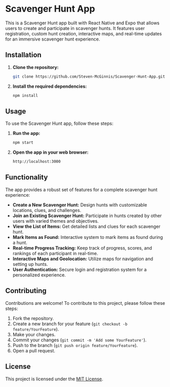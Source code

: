 # Scavenger Hunt App

This is a Scavenger Hunt app built with React Native and Expo that allows users to create and participate in scavenger hunts. It features user registration, custom hunt creation, interactive maps, and real-time updates for an immersive scavenger hunt experience.

## Installation

1. **Clone the repository:**

   ```bash
   git clone https://github.com/Steven-McGinnis/Scavenger-Hunt-App.git
   ```

2. **Install the required dependencies:**

   ```bash
   npm install
   ```

## Usage

To use the Scavenger Hunt app, follow these steps:

1. **Run the app:**

   ```bash
   npm start
   ```

2. **Open the app in your web browser:**

   ```bash
   http://localhost:3000
   ```

## Functionality

The app provides a robust set of features for a complete scavenger hunt experience:

- **Create a New Scavenger Hunt:** Design hunts with customizable locations, clues, and challenges.
- **Join an Existing Scavenger Hunt:** Participate in hunts created by other users with varied themes and objectives.
- **View the List of Items:** Get detailed lists and clues for each scavenger hunt.
- **Mark Items as Found:** Interactive system to mark items as found during a hunt.
- **Real-time Progress Tracking:** Keep track of progress, scores, and rankings of each participant in real-time.
- **Interactive Maps and Geolocation:** Utilize maps for navigation and setting up hunts.
- **User Authentication:** Secure login and registration system for a personalized experience.

## Contributing

Contributions are welcome! To contribute to this project, please follow these steps:

1. Fork the repository.
2. Create a new branch for your feature (`git checkout -b feature/YourFeature`).
3. Make your changes.
4. Commit your changes (`git commit -m 'Add some YourFeature'`).
5. Push to the branch (`git push origin feature/YourFeature`).
6. Open a pull request.

## License

This project is licensed under the [MIT License](LICENSE).
